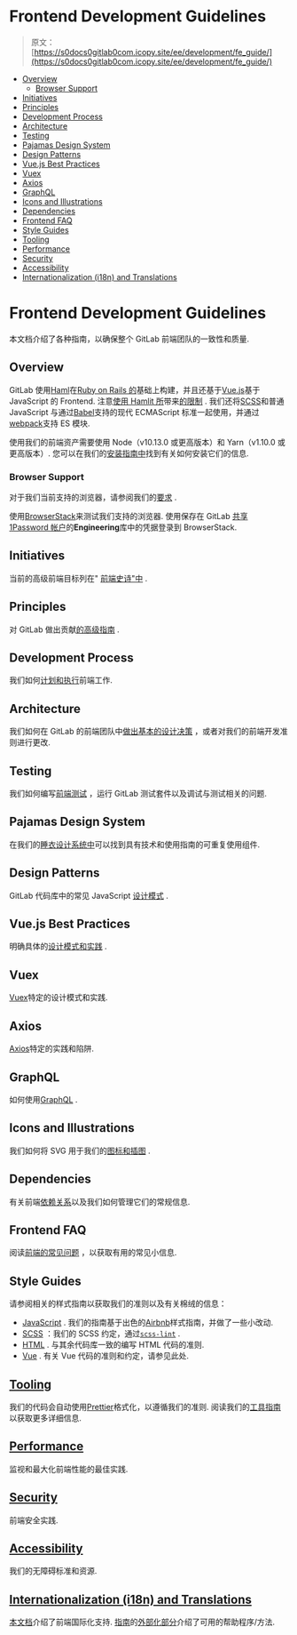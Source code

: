 # Frontend Development Guidelines

> 原文：[https://s0docs0gitlab0com.icopy.site/ee/development/fe_guide/](https://s0docs0gitlab0com.icopy.site/ee/development/fe_guide/)

*   [Overview](#overview)
    *   [Browser Support](#browser-support)
*   [Initiatives](#initiatives)
*   [Principles](#principles)
*   [Development Process](#development-process)
*   [Architecture](#architecture)
*   [Testing](#testing)
*   [Pajamas Design System](#pajamas-design-system)
*   [Design Patterns](#design-patterns)
*   [Vue.js Best Practices](#vuejs-best-practices)
*   [Vuex](#vuex)
*   [Axios](#axios)
*   [GraphQL](#graphql)
*   [Icons and Illustrations](#icons-and-illustrations)
*   [Dependencies](#dependencies)
*   [Frontend FAQ](#frontend-faq)
*   [Style Guides](#style-guides)
*   [Tooling](#tooling)
*   [Performance](#performance)
*   [Security](#security)
*   [Accessibility](#accessibility)
*   [Internationalization (i18n) and Translations](#internationalization-i18n-and-translations)

# Frontend Development Guidelines[](#frontend-development-guidelines "Permalink")

本文档介绍了各种指南，以确保整个 GitLab 前端团队的一致性和质量.

## Overview[](#overview "Permalink")

GitLab 使用[Haml](http://haml.info/)在[Ruby on Rails 的](https://rubyonrails.org)基础上构建，并且还基于[Vue.js](https://vuejs.org)基于 JavaScript 的 Frontend. 注意[使用 Hamlit 所](https://github.com/k0kubun/hamlit/blob/master/REFERENCE.md#limitations)带来[的限制](https://github.com/k0kubun/hamlit/blob/master/REFERENCE.md#limitations) . 我们还将[SCSS](https://sass-lang.com)和普通 JavaScript 与通过[Babel](https://babeljs.io/)支持的现代 ECMAScript 标准一起使用，并通过[webpack](https://webpack.js.org/)支持 ES 模块.

使用我们的前端资产需要使用 Node（v10.13.0 或更高版本）和 Yarn（v1.10.0 或更高版本）. 您可以在我们的[安装指南中](../../install/installation.html#4-node)找到有关如何安装它们的信息.

### Browser Support[](#browser-support "Permalink")

对于我们当前支持的浏览器，请参阅我们的[要求](../../install/requirements.html#supported-web-browsers) .

使用[BrowserStack](https://www.browserstack.com/)来测试我们支持的浏览器. 使用保存在 GitLab [共享 1Password 帐户](https://about.gitlab.com/handbook/security/#1password-guide)的**Engineering**库中的凭据登录到 BrowserStack.

## Initiatives[](#initiatives "Permalink")

当前的高级前端目标列在" [前端史诗"中](https://gitlab.com/groups/gitlab-org/-/epics?label_name[]=frontend) .

## Principles[](#principles "Permalink")

对 GitLab 做出贡献[的高级指南](principles.html) .

## Development Process[](#development-process "Permalink")

我们如何[计划和执行](development_process.html)前端工作.

## Architecture[](#architecture "Permalink")

我们如何在 GitLab 的前端团队中[做出基本的设计决策](architecture.html) ，或者对我们的前端开发准则进行更改.

## Testing[](#testing "Permalink")

我们如何编写[前端测试](../testing_guide/frontend_testing.html) ，运行 GitLab 测试套件以及调试与测试相关的问题.

## Pajamas Design System[](#pajamas-design-system "Permalink")

在我们的[睡衣设计系统中](https://design.gitlab.com/)可以找到具有技术和使用指南的可重复使用组件.

## Design Patterns[](#design-patterns "Permalink")

GitLab 代码库中的常见 JavaScript [设计模式](design_patterns.html) .

## Vue.js Best Practices[](#vuejs-best-practices "Permalink")

明确具体的[设计模式和实践](vue.html) .

## Vuex[](#vuex "Permalink")

[Vuex](vuex.html)特定的设计模式和实践.

## Axios[](#axios "Permalink")

[Axios](axios.html)特定的实践和陷阱.

## GraphQL[](#graphql "Permalink")

如何使用[GraphQL](graphql.html) .

## Icons and Illustrations[](#icons-and-illustrations "Permalink")

我们如何将 SVG 用于我们的[图标和插图](icons.html) .

## Dependencies[](#dependencies "Permalink")

有关前端[依赖关系](dependencies.html)以及我们如何管理它们的常规信息.

## Frontend FAQ[](#frontend-faq "Permalink")

阅读[前端的常见问题](frontend_faq.html) ，以获取有用的常见小信息.

## Style Guides[](#style-guides "Permalink")

请参阅相关的样式指南以获取我们的准则以及有关棉绒的信息：

*   [JavaScript](style/javascript.html) . 我们的指南基于出色的[Airbnb](https://github.com/airbnb/javascript)样式指南，并做了一些小改动.
*   [SCSS](style/scss.html) ：我们的 SCSS 约定，通过[`scss-lint`](https://github.com/sds/scss-lint) .
*   [HTML](style/html.html) . 与其余代码库一致的编写 HTML 代码的准则.
*   [Vue](style/vue.html) . 有关 Vue 代码的准则和约定，请参见此处.

## [Tooling](tooling.html)[](#tooling "Permalink")

我们的代码会自动使用[Prettier](https://prettier.io)格式化，以遵循我们的准则. 阅读我们的[工具指南](tooling.html)以获取更多详细信息.

## [Performance](performance.html)[](#performance "Permalink")

监视和最大化前端性能的最佳实践.

## [Security](security.html)[](#security "Permalink")

前端安全实践.

## [Accessibility](accessibility.html)[](#accessibility "Permalink")

我们的无障碍标准和资源.

## [Internationalization (i18n) and Translations](../i18n/externalization.html)[](#internationalization-i18n-and-translations "Permalink")

[本文档](../i18n/)介绍了前端国际化支持. [指南](../i18n/externalization.html)的[外部化部分](../i18n/externalization.html)介绍了可用的帮助程序/方法.